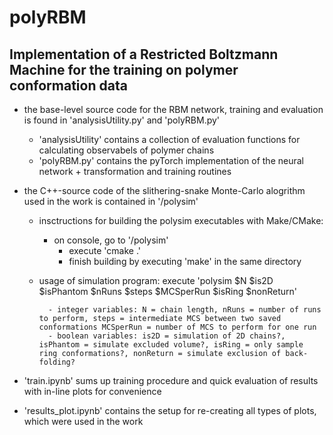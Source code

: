 # polyRBM
## Implementation of a Restricted Boltzmann Machine for the training on polymer conformation data


- the base-level source code for the RBM network, training and evaluation is found in 'analysisUtility.py' and 'polyRBM.py'
    - 'analysisUtility' contains a collection of evaluation functions for calculating observabels of polymer chains
    - 'polyRBM.py' contains the pyTorch implementation of the neural network + transformation and training routines

- the C++-source code of the slithering-snake Monte-Carlo alogrithm used in the work is contained in '/polysim'
    - insctructions for building the polysim executables with Make/CMake:
        - on console, go to '/polysim'
             - execute 'cmake .'
             - finish building by executing 'make' in the same directory
     - usage of simulation program: execute 'polysim $N $is2D $isPhantom $nRuns $steps $MCSperRun $isRing $nonReturn'
     
             - integer variables: N = chain length, nRuns = number of runs to perform, steps = intermediate MCS between two saved conformations MCSperRun = number of MCS to perform for one run
             - boolean variables: is2D = simulation of 2D chains?, isPhantom = simulate excluded volume?, isRing = only sample ring conformations?, nonReturn = simulate exclusion of back-folding?

- 'train.ipynb' sums up training procedure and quick evaluation of results with in-line plots for convenience
- 'results_plot.ipynb' contains the setup for re-creating all types of plots, which were used in the work
